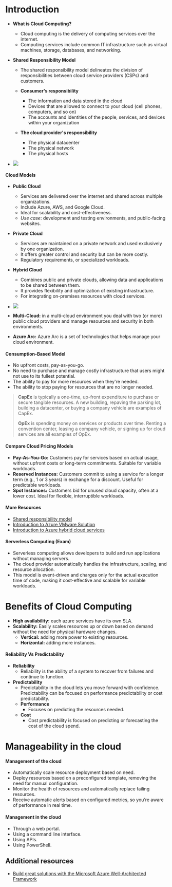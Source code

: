 # Introduction


- **What is Cloud Computing?** 
	- Cloud computing is the delivery of computing services over the internet. 
	- Computing services include common IT infrastructure such as virtual machines, storage, databases, and networking.

- **Shared Responsibility Model** 
	- The shared responsibility model delineates the division of responsibilities between cloud service providers (CSPs) and customers. 
	
	- **Consumer's responsibility**
		- The information and data stored in the cloud
		- Devices that are allowed to connect to your cloud (cell phones, computers, and so on)
		- The accounts and identities of the people, services, and devices within your organization

	- **The cloud provider's responsibility**
		- The physical datacenter
		- The physical network
		- The physical hosts

- ![](shared_responsibility.png)

#### Cloud Models

- **Public Cloud**
	- Services are delivered over the internet and shared across multiple organizations. 
	- Include Azure, AWS, and Google Cloud. 
	- Ideal for scalability and cost-effectiveness. 
	- _Use case_: development and testing environments, and public-facing websites.

- **Private Cloud**
	- Services are maintained on a private network and used exclusively by one organization. 
	- It offers greater control and security but can be more costly.
	- Regulatory requirements, or specialized workloads.

- **Hybrid Cloud**
	- Combines public and private clouds, allowing data and applications to be shared between them. 
	- It provides flexibility and optimization of existing infrastructure.
	- For integrating on-premises resources with cloud services.
- ![](cloud_models.png)

- **Multi-Cloud:** in a multi-cloud environment you deal with two (or more) public cloud providers and manage resources and security in both environments.

- **Azure Arc:** Azure Arc is a set of technologies that helps manage your cloud environment.

#### Consumption-Based Model

- No upfront costs, pay-as-you-go.
- No need to purchase and manage costly infrastructure that users might not use to its fullest potential.
- The ability to pay for more resources when they're needed.
- The ability to stop paying for resources that are no longer needed.

> **CapEx** is typically a one-time, up-front expenditure to purchase or secure tangible resources. A new building, repaving the parking lot, building a datacenter, or buying a company vehicle are examples of CapEx.
> 
> **OpEx** is spending money on services or products over time. Renting a convention center, leasing a company vehicle, or signing up for cloud services are all examples of OpEx.


#### Compare Cloud Pricing Models

- **Pay-As-You-Go:** Customers pay for services based on actual usage, without upfront costs or long-term commitments. Suitable for variable workloads.
- **Reserved Instances:** Customers commit to using a service for a longer term (e.g., 1 or 3 years) in exchange for a discount. Useful for predictable workloads.
- **Spot Instances:** Customers bid for unused cloud capacity, often at a lower cost. Ideal for flexible, interruptible workloads.

#### More Resources

- [Shared responsibility model](https://learn.microsoft.com/en-us/azure/security/fundamentals/shared-responsibility) 
- [Introduction to Azure VMware Solution](https://learn.microsoft.com/en-us/learn/modules/intro-azure-vmware-solution/) 
- [Introduction to Azure hybrid cloud services](https://learn.microsoft.com/en-us/learn/modules/intro-to-azure-hybrid-services/) 

#### Serverless Computing (Exam)

- Serverless computing allows developers to build and run applications without managing servers. 
- The cloud provider automatically handles the infrastructure, scaling, and resource allocation. 
- This model is event-driven and charges only for the actual execution time of code, making it cost-effective and scalable for variable workloads.

# Benefits of Cloud Computing

- **High availability:** each azure services have its own SLA.
- **Scalability:** Easily scales resources up or down based on demand without the need for physical hardware changes.
	- **Vertical:** adding more power to existing resources.
	- **Horizontal:** adding more instances.

#### Reliability Vs Predictability

- **Reliability**
	- Reliability is the ability of a system to recover from failures and continue to function.
- **Predictability**
	- Predictability in the cloud lets you move forward with confidence. Predictability can be focused on performance predictability or cost predictability.
	- **Performance**
		- Focuses on predicting the resources needed.
	- **Cost**
		- Cost predictability is focused on predicting or forecasting the cost of the cloud spend.

# Manageability in the cloud

#### Management of the cloud

- Automatically scale resource deployment based on need.
- Deploy resources based on a preconfigured template, removing the need for manual configuration.
- Monitor the health of resources and automatically replace failing resources.
- Receive automatic alerts based on configured metrics, so you’re aware of performance in real time.

#### Management in the cloud

- Through a web portal.
- Using a command line interface.
- Using APIs.
- Using PowerShell.

## Additional resources

- [Build great solutions with the Microsoft Azure Well-Architected Framework](https://learn.microsoft.com/en-us/learn/paths/azure-well-architected-framework/) 